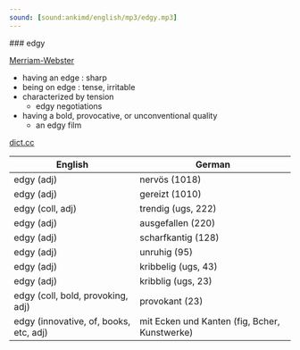 ```yaml
---
sound: [sound:ankimd/english/mp3/edgy.mp3]
---
```


\### edgy

[Merriam-Webster](https://www.merriam-webster.com/dictionary/edgy)

- having an edge : sharp
- being on edge : tense, irritable
- characterized by tension
    - edgy negotiations
- having a bold, provocative, or unconventional quality
    - an edgy film

[dict.cc](https://www.dict.cc/edgy)

| English        | German       |
| -------------- | ------------ |
| edgy (adj) | nervös (1018) |
| edgy (adj) | gereizt (1010) |
| edgy (coll, adj) | trendig (ugs, 222) |
| edgy (adj) | ausgefallen (220) |
| edgy (adj) | scharfkantig (128) |
| edgy (adj) | unruhig (95) |
| edgy (adj) | kribbelig (ugs, 43) |
| edgy (adj) | kribblig (ugs, 23) |
| edgy (coll, bold, provoking, adj) | provokant (23) |
| edgy (innovative, of, books, etc, adj) | mit Ecken und Kanten (fig, Bcher, Kunstwerke) |
